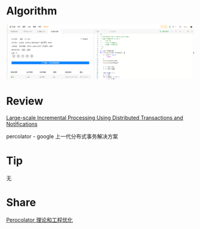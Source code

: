 # Algorithm

![算法](../../images/ricardoyu-2022-12-18-lc.png "算法")

# Review

[Large-scale Incremental Processing Using Distributed Transactions and Notifications](https://storage.googleapis.com/pub-tools-public-publication-data/pdf/36726.pdf)

percolator - google 上一代分布式事务解决方案

# Tip

无

# Share

[Perocolator 理论和工程优化](https://fuschia-route-dbf.notion.site/Percolator-00c7f370083c4537955b34fa6f602856)
